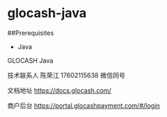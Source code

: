glocash-java
============

##Prerequisites
   * Java
   

   

GLOCASH Java


技术联系人 陈荣江 17602115638 微信同号

文档地址 https://docs.glocash.com/

商户后台 https://portal.glocashpayment.com/#/login
